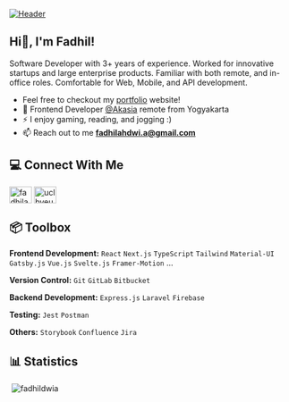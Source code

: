 [![Header](https://github.com/fadhildwia/fadhildwia/blob/main/banner.jpg?raw=true "Header")](https://github.com/fadhildwia)

## Hi👋, I'm Fadhil!
Software Developer with 3+ years of experience. Worked for innovative startups and large enterprise products. Familiar with both remote, and in-office roles. Comfortable for Web, Mobile, and API development.

- Feel free to checkout my [portfolio](https://www.fadhilahdwia.com/) website!
- 🏢 Frontend Developer [@Akasia](https://akasia.id/) remote from Yogyakarta
- ⚡ I enjoy gaming, reading, and jogging :)
- 📫 Reach out to me **fadhilahdwi.a@gmail.com**

## 💻 Connect With Me
<p align="left">
<a href="https://linkedin.com/in/fadhilahdwiananda/" target="blank"><img align="center" src="https://raw.githubusercontent.com/rahuldkjain/github-profile-readme-generator/master/src/images/icons/Social/linked-in-alt.svg" alt="fadhilahdwiananda/" height="30" width="40" /></a>
<a href="https://www.youtube.com/channel/UClBvEuTwUUNDpPW1WKedjnw" target="blank"><img align="center" src="https://raw.githubusercontent.com/rahuldkjain/github-profile-readme-generator/master/src/images/icons/Social/youtube.svg" alt="uclbveutwuundppw1wkedjnw" height="30" width="40" /></a>
</p>

<!-- ## 🛠️ Technologies & Tools
![](https://img.shields.io/badge/Code-JavaScript-informational?style=flat&color=informational&logo=javascript)
![](https://img.shields.io/badge/Code-TypeScript-informational?style=flat&color=informational)
![](https://img.shields.io/badge/Code-React-informational?style=flat&color=informational&logo=react)
![](https://img.shields.io/badge/Code-React_Native-informational?style=flat&color=informational&logo=react)
![](https://img.shields.io/badge/Code-Vue-informational?style=flat&color=informational&logo=vue.js)
![](https://img.shields.io/badge/Code-Nuxt-informational?style=flat&color=informational&logo=nuxtdotjs)
![](https://img.shields.io/badge/Code-Node-informational?style=flat&color=informational&logo=node.js)
![](https://img.shields.io/badge/Tool-Redux-informational?style=flat&color=warning&logo=redux)
![](https://img.shields.io/badge/Tool-SCSS-informational?style=flat&color=warning&logo=sass)
![](https://img.shields.io/badge/Tool-Jest-informational?style=flat&color=warning&logo=jest)
![](https://img.shields.io/badge/Tool-TailwindCSS-informational?style=flat&color=warning&logo=tailwindcss)
-->

## 📦 Toolbox

**Frontend Development:** `React` `Next.js` `TypeScript` `Tailwind` `Material-UI` `Gatsby.js` `Vue.js` `Svelte.js` `Framer-Motion` ...
 
**Version Control:** `Git` `GitLab` `Bitbucket`

**Backend Development:** `Express.js` `Laravel` `Firebase` 

**Testing:** `Jest` `Postman`

**Others:** `Storybook` `Confluence` `Jira`

## 📊 Statistics
<p>&nbsp;<img align="center" src="https://github-readme-stats.vercel.app/api?username=fadhildwia&show_icons=true&theme=onedark&locale=en" alt="fadhildwia" /></p>
